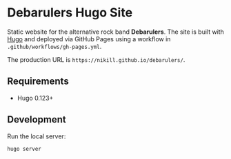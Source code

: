 # Debarulers Hugo Site

Static website for the alternative rock band **Debarulers**.
The site is built with [Hugo](https://gohugo.io/) and deployed via
GitHub Pages using a workflow in `.github/workflows/gh-pages.yml`.

The production URL is `https://nikill.github.io/debarulers/`.

## Requirements
- Hugo 0.123+

## Development
Run the local server:

```bash
hugo server
```
